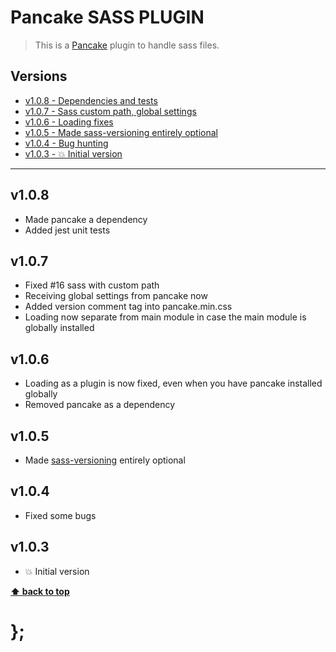 Pancake SASS PLUGIN
===================

> This is a [Pancake](https://github.com/govau/pancake) plugin to handle sass files.


## Versions

* [v1.0.8 - Dependencies and tests](v108)
* [v1.0.7 - Sass custom path, global settings](v107)
* [v1.0.6 - Loading fixes](v106)
* [v1.0.5 - Made sass-versioning entirely optional](v105)
* [v1.0.4 - Bug hunting](v104)
* [v1.0.3 - 💥 Initial version](v103)


----------------------------------------------------------------------------------------------------------------------------------------------------------------


## v1.0.8

- Made pancake a dependency
- Added jest unit tests


## v1.0.7

- Fixed #16 sass with custom path
- Receiving global settings from pancake now
- Added version comment tag into pancake.min.css
- Loading now separate from main module in case the main module is globally installed


## v1.0.6

- Loading as a plugin is now fixed, even when you have pancake installed globally
- Removed pancake as a dependency


## v1.0.5

- Made [sass-versioning](https://github.com/dominikwilkowski/sass-versioning) entirely optional


## v1.0.4

- Fixed some bugs


## v1.0.3

- 💥 Initial version


**[⬆ back to top](#contents)**


# };
